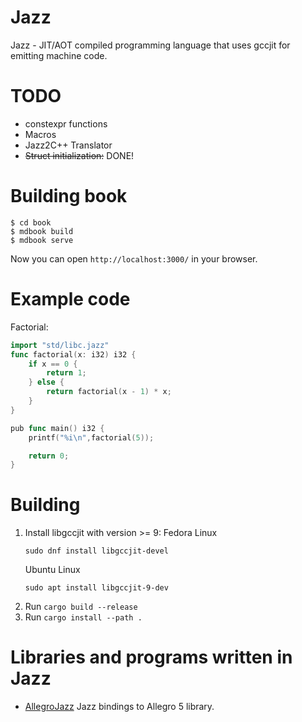 # Jazz

Jazz - JIT/AOT compiled programming language that uses gccjit for emitting machine code.


# TODO
- constexpr functions
- Macros
- Jazz2C++ Translator
- ~~Struct initialization:~~ DONE!

# Building book
```
$ cd book
$ mdbook build
$ mdbook serve
```

Now you can open `http://localhost:3000/` in your browser.

# Example code

Factorial: 
```go
import "std/libc.jazz"
func factorial(x: i32) i32 {
    if x == 0 {
        return 1;
    } else {
        return factorial(x - 1) * x;
    }
}

pub func main() i32 {
    printf("%i\n",factorial(5));

    return 0;
} 
```

# Building

1. Install libgccjit with version >= 9: 
    Fedora Linux
    ```
    sudo dnf install libgccjit-devel
    ```
    Ubuntu Linux
    ```
    sudo apt install libgccjit-9-dev
    ```
2. Run `cargo build --release`
3. Run `cargo install --path .`

# Libraries and programs written in Jazz
- [AllegroJazz](https://github.com/playXE/AllegroJazz/) Jazz bindings to Allegro 5 library.
